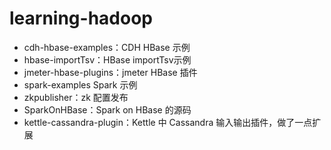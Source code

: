 learning-hadoop
===============

- cdh-hbase-examples：CDH HBase 示例
- hbase-importTsv：HBase importTsv示例
- jmeter-hbase-plugins：jmeter HBase 插件
- spark-examples  Spark 示例
- zkpublisher：zk 配置发布
- SparkOnHBase：Spark on HBase 的源码
- kettle-cassandra-plugin：Kettle 中 Cassandra 输入输出插件，做了一点扩展

